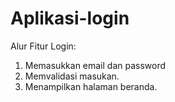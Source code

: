 # Aplikasi-login
Alur Fitur Login:
1. Memasukkan email dan password
2. Memvalidasi masukan.
3. Menampilkan halaman beranda.
